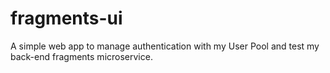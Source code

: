 # fragments-ui
 A simple web app to manage authentication with my User Pool and test my back-end fragments microservice.
